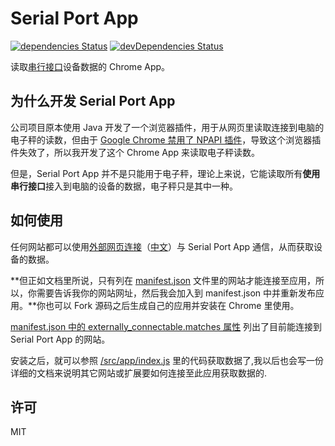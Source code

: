 # Serial Port App

[![dependencies Status](https://img.shields.io/david/lmk123/chrome-app-scales.svg?style=flat-square)](https://david-dm.org/lmk123/chrome-app-scales)
[![devDependencies Status](https://img.shields.io/david/dev/lmk123/chrome-app-scales.svg?style=flat-square)](https://david-dm.org/lmk123/chrome-app-scales#info=devDependencies)

读取[串行接口](https://zh.wikipedia.org/wiki/串行端口)设备数据的 Chrome App。

## 为什么开发 Serial Port App

公司项目原本使用 Java 开发了一个浏览器插件，用于从网页里读取连接到电脑的电子秤的读数，但由于 [Google Chrome 禁用了 NPAPI 插件](https://support.google.com/chrome/answer/6213033?hl=zh-Hans)，导致这个浏览器插件失效了，所以我开发了这个 Chrome App 来读取电子秤读数。

但是，Serial Port App 并不是只能用于电子秤，理论上来说，它能读取所有**使用串行接口**接入到电脑的设备的数据，电子秤只是其中一种。

## 如何使用

任何网站都可以使用[外部网页连接](https://developer.chrome.com/apps/manifest/externally_connectable)（[中文](https://crxdoc-zh.appspot.com/apps/manifest/externally_connectable)）与 Serial Port App 通信，从而获取设备的数据。

**但正如文档里所说，只有列在 [manifest.json](https://github.com/lmk123/chrome-app-scales/blob/master/src/manifest.json) 文件里的网站才能连接至应用，所以，你需要告诉我你的网站网址，然后我会加入到 manifest.json 中并重新发布应用。**你也可以 Fork 源码之后生成自己的应用并安装在 Chrome 里使用。

[manifest.json 中的 externally_connectable.matches 属性](https://github.com/lmk123/chrome-app-scales/blob/master/src/manifest.json#L17) 列出了目前能连接到 Serial Port App 的网站。

安装之后，就可以参照 [/src/app/index.js](https://github.com/lmk123/chrome-app-scales/blob/master/src/app/index.js) 里的代码获取数据了,我以后也会写一份详细的文档来说明其它网站或扩展要如何连接至此应用获取数据的.

## 许可

MIT
